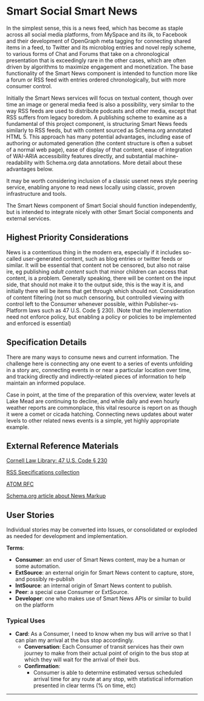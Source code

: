 <!--
 Copyright (C) 2022 Code for Vegas Foundation
 
 This file is part of ov-smart-social.
 
 ov-smart-social is free software: you can redistribute it and/or modify
 it under the terms of the GNU General Public License as published by
 the Free Software Foundation, either version 3 of the License, or
 (at your option) any later version.
 
 ov-smart-social is distributed in the hope that it will be useful,
 but WITHOUT ANY WARRANTY; without even the implied warranty of
 MERCHANTABILITY or FITNESS FOR A PARTICULAR PURPOSE.  See the
 GNU General Public License for more details.
 
 You should have received a copy of the GNU General Public License
 along with ov-smart-social.  If not, see <http://www.gnu.org/licenses/>.
-->

# Smart Social Smart News

In the simplest sense, this is a news feed, which has become as staple across all social media platforms, from MySpace and its ilk, to Facebook and their development of OpenGraph meta tagging for connecting shared items in a feed, to Twitter and its microblog entries and novel reply scheme, to various forms of Chat and Forums that take on a chronological presentation that is exceedingly rare in the other cases, which are often driven by algorithms to maximize engagement and monetization. The base functionality of the Smart News component is intended to function more like a forum or RSS feed with entries ordered chronologically, but with more consumer control.

Initially the Smart News services will focus on textual content, though over time an image or general media feed is also a possibility, very similar to the way RSS feeds are used to distribute podcasts and other media, except that RSS suffers from legacy boredom. A publishing scheme to examine as a fundamental of this project component, is structuring Smart News feeds similarly to RSS feeds, but with content sourced as Schema.org annotated HTML 5. This approach has many potential advantages, including ease of authoring or automated generation (the content structure is often a subset of a normal web page), ease of display of that content, ease of integration of WAI-ARIA accessibility features directly, and substantial machine-readability with Schema.org data annotations. More detail about these advantages below.

It may be worth considering inclusion of a classic usenet news style peering service, enabling anyone to read news locally using classic, proven infrastructure and tools.

The Smart News component of Smart Social should function independently, but is intended to integrate nicely with other Smart Social components and external services.

## Highest Priority Considerations

News is a contentious thing in the modern era, especially if it includes so-called user-generated content, such as blog entries or twitter feeds or similar. It will be essential that content not be censored, but also not raise ire, eg publishing *adult content* such that minor children can access that content, is a problem. Generally speaking, there will be content on the input side, that should not make it to the output side, this is the way it is, and initially there will be items that get through which should not. Consideration of content filtering (not so much censoring, but controlled viewing with control left to the Consumer whenever possible, within Publisher-vs-Platform laws such as 47 U.S. Code § 230). (Note that the implementation need not enforce policy, but enabling a policy or policies to be implemented and enforced is essential)

## Specification Details

There are many ways to consume news and current information. The challenge here is connecting any one event to a series of events unfolding in a story arc, connecting events in or near a particular location over time, and tracking directly and indirectly-related pieces of information to help maintain an informed populace.

Case in point, at the time of the preparation of this overview, water levels at Lake Mead are continuing to decline, and while daily and even hourly weather reports are commonplace, this vital resource is report on as though it were a comet or cicada hatching. Connecting news updates about water levels to other related news events is a simple, yet highly appropriate example.

## External Reference Materials

[Cornell Law Library: 47 U.S. Code § 230](https://www.law.cornell.edu/uscode/text/47/230)

[RSS Specifications collection](http://www.rss-specifications.com/)

[ATOM RFC](https://datatracker.ietf.org/doc/html/rfc4287)

[Schema.org article about News Markup](https://schema.org/docs/news.html)

## User Stories

Individual stories may be converted into Issues, or consolidated or exploded as needed for development and implementation.

**Terms**:

- **Consumer**: an end user of Smart News content, may be a human or some automation.
- **ExtSource**: an external origin for Smart News content to capture, store, and possibly re-publish
- **IntSource**: an internal origin of Smart News content to publish.
- **Peer**: a special case Consumer or ExtSource.
- **Developer**: one who makes use of Smart News APIs or similar to build on the platform

### Typical Uses

- **Card**: As a Consumer, I need to know when my bus will arrive so that I can plan my arrival at the bus stop accordingly.
  - **Conversation**: Each Consumer of transit services has their own journey to make from their actual point of origin to the bus stop at which they will wait for the arrival of their bus.
  - **Confirmation**:
    - Consumer is able to determine estimated versus scheduled arrival time for any route at any stop, with statistical information presented in clear terms (% on time, etc)

---
